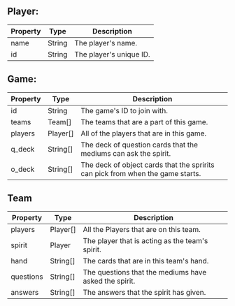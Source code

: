 ## Player:
| Property | Type | Description
| -------- | ---- | -----------
| name     | String | The player's name.
| id       | String | The player's unique ID.

## Game:
| Property | Type | Description
| -------- | ---- | -----------
| id       | String | The game's ID to join with.
| teams    | Team[] | The teams that are a part of this game.
| players  | Player[] | All of the players that are in this game.
| q_deck   | String[] | The deck of question cards that the mediums can ask the spirit.
| o_deck   | String[] | The deck of object cards that the spririts can pick from when the game starts.

## Team
| Property | Type | Description
| -------- | ---- | -----------
| players  | Player[] | All the Players that are on this team.
| spirit   | Player | The player that is acting as the team's spirit.
| hand     | String[] | The cards that are in this team's hand.
| questions | String[] | The questions that the mediums have asked the spirit.
| answers | String[] | The answers that the spirit has given.